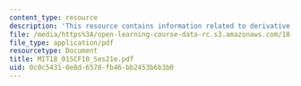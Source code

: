 ```yaml
---
content_type: resource
description: 'This resource contains information related to derivative of (x^10 +8x)^6.  '
file: /media/https%3A/open-learning-course-data-rc.s3.amazonaws.com/18-01sc-single-variable-calculus-fall-2010/0c0c54310e8d6578fb46bb2453b6b3b0_MIT18_01SCF10_Ses21e.pdf
file_type: application/pdf
resourcetype: Document
title: MIT18_01SCF10_Ses21e.pdf
uid: 0c0c5431-0e8d-6578-fb46-bb2453b6b3b0
---
```

